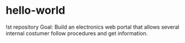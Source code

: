 # hello-world
!st repository
Goal: Build an electronics web portal that allows several internal costumer follow procedures and get information.
